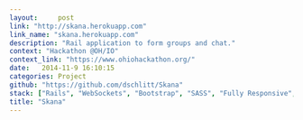 ```yaml
---
layout:     post
link: "http://skana.herokuapp.com"
link_name: "skana.herokuapp.com"
description: "Rail application to form groups and chat."
context: "Hackathon @OH/IO"
context_link: "https://www.ohiohackathon.org/"
date:   2014-11-9 16:10:15
categories: Project
github: "https://github.com/dschlitt/Skana"
stack: ["Rails", "WebSockets", "Bootstrap", "SASS", "Fully Responsive", "Heroku"]
title: "Skana"
---
```

